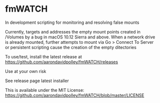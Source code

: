 # fmWATCH

In development scripting for monitoring and resolving false mounts

Currently, targets and addresses the empty mount points created in /Volumes by a bug in macOS 10.12 Sierra and above. When a network drive is already mounted, further attempts to mount via Go > Connect To Server or persistent scripting cause the creation of the empty ditectories

To use/test, install the latest release at https://github.com/aarondavidpolley/fmWATCH/releases

Use at your own risk

See release page latest installer

This is available under the MIT License:
https://github.com/aarondavidpolley/fmWATCH/blob/master/LICENSE